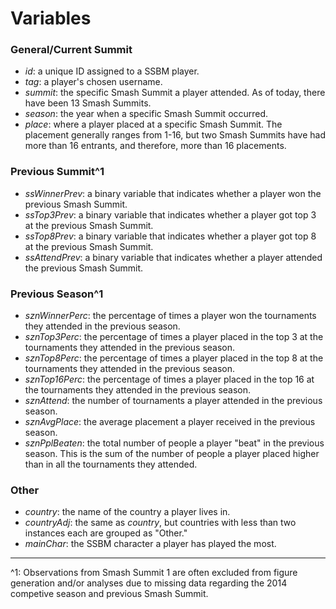# **Variables**

### **General/Current Summit**
- *id*: a unique ID assigned to a SSBM player. 
- *tag*: a player's chosen username. 
- *summit*: the specific Smash Summit a player attended. As of today, there have been 13 Smash Summits.  
- *season*: the year when a specific Smash Summit occurred. 
- *place*: where a player placed at a specific Smash Summit. The placement generally ranges from 1-16, but two Smash Summits have had more than 16 entrants, and therefore, more than 16 placements. 

### **Previous Summit**^1
- *ssWinnerPrev*: a binary variable that indicates whether a player won the previous Smash Summit. 
- *ssTop3Prev*: a binary variable that indicates whether a player got top 3 at the previous Smash Summit. 
- *ssTop8Prev*: a binary variable that indicates whether a player got top 8 at the previous Smash Summit. 
- *ssAttendPrev*: a binary variable that indicates whether a player attended the previous Smash Summit. 

### **Previous Season**^1
- *sznWinnerPerc*: the percentage of times a player won the tournaments they attended in the previous season. 
- *sznTop3Perc*: the percentage of times a player placed in the top 3 at the tournaments they attended in the previous season. 
- *sznTop8Perc*: the percentage of times a player placed in the top 8 at the tournaments they attended in the previous season. 
- *sznTop16Perc*: the percentage of times a player placed in the top 16 at the tournaments they attended in the previous season. 
- *sznAttend*: the number of tournaments a player attended in the previous season. 
- *sznAvgPlace*: the average placement a player received in the previous season. 
- *sznPplBeaten*: the total number of people a player "beat" in the previous season. This is the sum of the number of people a player placed higher than in all the tournaments they attended. 

### **Other**
- *country*: the name of the country a player lives in. 
- *countryAdj*: the same as *country*, but countries with less than two instances each are grouped as "Other." 
- *mainChar*: the SSBM character a player has played the most. 

-----
^1: Observations from Smash Summit 1 are often excluded from figure generation and/or analyses due to missing data regarding the 2014 competive season and previous Smash Summit. 